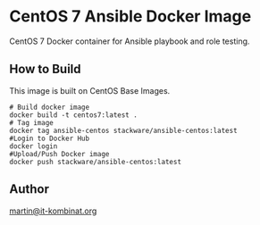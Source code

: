 # CentOS 7 Ansible Docker Image

CentOS 7 Docker container for Ansible playbook and role testing.

## How to Build

This image is built on CentOS Base Images.

```
# Build docker image
docker build -t centos7:latest .
# Tag image
docker tag ansible-centos stackware/ansible-centos:latest
#Login to Docker Hub
docker login
#Upload/Push Docker image
docker push stackware/ansible-centos:latest
```

## Author

martin@it-kombinat.org
